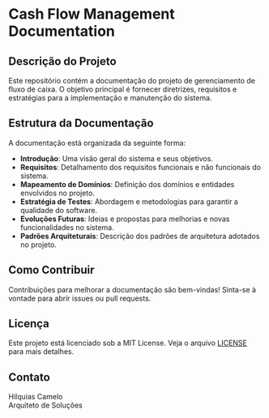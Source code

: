 # Cash Flow Management Documentation

## Descrição do Projeto

Este repositório contém a documentação do projeto de gerenciamento de fluxo de caixa. O objetivo principal é fornecer diretrizes, requisitos e estratégias para a implementação e manutenção do sistema.

## Estrutura da Documentação

A documentação está organizada da seguinte forma:

- **Introdução**: Uma visão geral do sistema e seus objetivos.
- **Requisitos**: Detalhamento dos requisitos funcionais e não funcionais do sistema.
- **Mapeamento de Domínios**: Definição dos domínios e entidades envolvidos no projeto.
- **Estratégia de Testes**: Abordagem e metodologias para garantir a qualidade do software.
- **Evoluções Futuras**: Ideias e propostas para melhorias e novas funcionalidades no sistema.
- **Padrões Arquiteturais**: Descrição dos padrões de arquitetura adotados no projeto.

## Como Contribuir

Contribuições para melhorar a documentação são bem-vindas! Sinta-se à vontade para abrir issues ou pull requests.

## Licença

Este projeto está licenciado sob a MIT License. Veja o arquivo [LICENSE](LICENSE) para mais detalhes.

## Contato

Hilquias Camelo  
Arquiteto de Soluções
